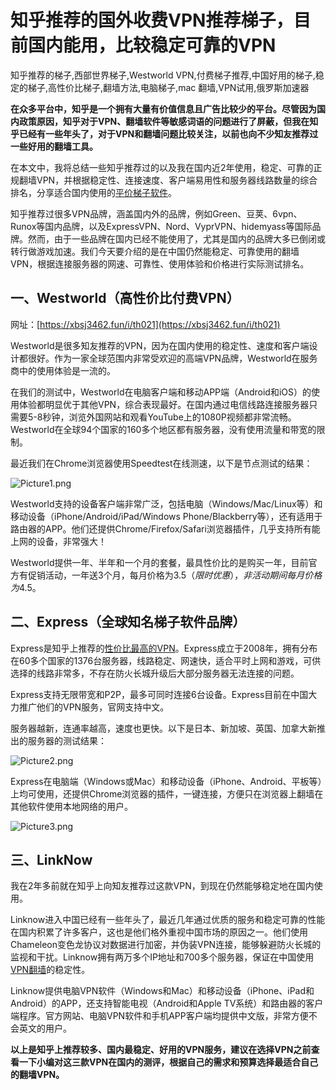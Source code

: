 # 知乎推荐的国外收费VPN推荐梯子，目前国内能用，比较稳定可靠的VPN
知乎推荐的梯子,西部世界梯子,Westworld VPN,付费梯子推荐,中国好用的梯子,稳定的梯子,高性价比梯子,翻墙方法,电脑梯子,mac 翻墙,VPN试用,俄罗斯加速器

**在众多平台中，知乎是一个拥有大量有价值信息且广告比较少的平台。尽管因为国内政策原因，知乎对于VPN、翻墙软件等敏感词语的问题进行了屏蔽，但我在知乎已经有一些年头了，对于VPN和翻墙问题比较关注，以前也向不少知友推荐过一些好用的翻墙工具。**

在本文中，我将总结一些知乎推荐过的以及我在国内近2年使用，稳定、可靠的正规翻墙VPN，并根据稳定性、连接速度、客户端易用性和服务器线路数量的综合排名，分享适合国内使用的[平价梯子软件](https://www.linkedin.com/pulse/%25E6%258E%25A8%25E8%258D%2590%25E5%2587%25A0%25E4%25B8%25AA%25E4%25BE%25BF%25E5%25AE%259C%25E7%259A%2584vpn%25E8%25BD%25AF%25E4%25BB%25B6%25E9%2583%25BD%25E6%2598%25AF%25E6%2594%25AF%25E6%258C%2581%25E5%2585%258D%25E8%25B4%25B9%25E8%25AF%2595%25E7%2594%25A8%25E7%259A%2584%25E9%25AB%2598%25E6%2580%25A7%25E4%25BB%25B7%25E6%25AF%2594%25E7%2594%25B5%25E8%2584%2591%25E6%25A2%25AF%25E5%25AD%2590%25E5%25A4%2596%25E7%25BD%2591%25E5%258A%25A0%25E9%2580%259F%25E5%2599%25A8-%25E5%25A4%25A7%25E5%258D%2583-%25E5%25BC%25A0/?published=t)。

知乎推荐过很多VPN品牌，涵盖国内外的品牌，例如Green、豆荚、6vpn、Runox等国内品牌，以及ExpressVPN、Nord、VyprVPN、hidemyass等国际品牌。然而，由于一些品牌在国内已经不能使用了，尤其是国内的品牌大多已倒闭或转行做游戏加速。我们今天要介绍的是在中国仍然能稳定、可靠使用的翻墙VPN，根据连接服务器的网速、可靠性、使用体验和价格进行实际测试排名。

## 一、Westworld（高性价比付费VPN）
网址：[https://xbsj3462.fun/i/th021](https://xbsj3462.fun/i/th021)

Westworld是很多知友推荐的VPN，因为在国内使用的稳定性、速度和客户端设计都很好。作为一家全球范围内非常受欢迎的高端VPN品牌，Westworld在服务商中的使用体验是一流的。

在我们的测试中，Westworld在电脑客户端和移动APP端（Android和iOS）的使用体验都明显优于其他VPN，综合表现最好。在国内通过电信线路连接服务器只需要5-8秒钟，浏览外国网站和观看YouTube上的1080P视频都非常流畅。Westworld在全球94个国家的160多个地区都有服务器，没有使用流量和带宽的限制。

最近我们在Chrome浏览器使用Speedtest在线测速，以下是节点测试的结果：

![Picture1.png](https://s2.loli.net/2023/09/18/51AgH3Qf2u7OUD4.png)

Westworld支持的设备客户端非常广泛，包括电脑（Windows/Mac/Linux等）和移动设备（iPhone/Android/iPad/Windows Phone/Blackberry等），还有适用于路由器的APP。他们还提供Chrome/Firefox/Safari浏览器插件，几乎支持所有能上网的设备，非常强大！

Westworld提供一年、半年和一个月的套餐，最具性价比的是购买一年，目前官方有促销活动，一年送3个月，每月价格为$3.5（限时优惠），非活动期间每月价格为$4.5。

## 二、Express（全球知名梯子软件品牌）

Express是知乎上推荐的[性价比最高的VPN](https://github.com/yourkind/xintizi/)。Express成立于2008年，拥有分布在60多个国家的1376台服务器，线路稳定、网速快，适合平时上网和游戏，可供选择的线路非常多，不存在防火长城升级后大部分服务器无法连接的问题。

Express支持无限带宽和P2P，最多可同时连接6台设备。Express目前在中国大力推广他们的VPN服务，官网支持中文。

服务器越新，连通率越高，速度也更快。以下是日本、新加坡、英国、加拿大新推出的服务器的测试结果：

![Picture2.png](https://s2.loli.net/2023/09/18/YainUekhGILzvFy.png)

Express在电脑端（Windows或Mac）和移动设备（iPhone、Android、平板等）上均可使用，还提供Chrome浏览器的插件，一键连接，方便只在浏览器上翻墙在其他软件使用本地网络的用户。

![Picture3.png](https://s2.loli.net/2023/09/18/ltvRcBwgFImQ7He.png)

## 三、LinkNow
我在2年多前就在知乎上向知友推荐过这款VPN，到现在仍然能够稳定地在国内使用。

Linknow进入中国已经有一些年头了，最近几年通过优质的服务和稳定可靠的性能在国内积累了许多客户，这也是他们格外重视中国市场的原因之一。他们使用Chameleon变色龙协议对数据进行加密，并伪装VPN连接，能够躲避防火长城的监视和干扰。Linknow拥有两万多个IP地址和700多个服务器，保证在中国使用[VPN翻墙](https://cnodejs.org/topic/61d7f4ba994582199af7ce8c)的稳定性。

Linknow提供电脑VPN软件（Windows和Mac）和移动设备（iPhone、iPad和Android）的APP，还支持智能电视（Android和Apple TV系统）和路由器的客户端程序。官方网站、电脑VPN软件和手机APP客户端均提供中文版，非常方便不会英文的用户。

**以上是知乎上推荐较多、国内最稳定、好用的VPN服务，建议在选择VPN之前查看一下小编对这三款VPN在国内的测评，根据自己的需求和预算选择最适合自己的翻墙VPN。**
